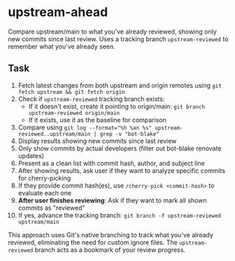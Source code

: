 # upstream-ahead  

Compare upstream/main to what you've already reviewed, showing only new commits since last review. Uses a tracking branch `upstream-reviewed` to remember what you've already seen.

## Task

1. Fetch latest changes from both upstream and origin remotes using `git fetch upstream && git fetch origin`
2. Check if `upstream-reviewed` tracking branch exists:
   - If it doesn't exist, create it pointing to origin/main: `git branch upstream-reviewed origin/main`
   - If it exists, use it as the baseline for comparison
3. Compare using `git log --format="%h %an %s" upstream-reviewed..upstream/main | grep -v "bot-blake"`
4. Display results showing new commits since last review
5. Only show commits by actual developers (filter out bot-blake renovate updates)
6. Present as a clean list with commit hash, author, and subject line
7. After showing results, ask user if they want to analyze specific commits for cherry-picking
8. If they provide commit hash(es), use `/cherry-pick <commit-hash>` to evaluate each one
9. **After user finishes reviewing**: Ask if they want to mark all shown commits as "reviewed"
10. If yes, advance the tracking branch: `git branch -f upstream-reviewed upstream/main`

This approach uses Git's native branching to track what you've already reviewed, eliminating the need for custom ignore files. The `upstream-reviewed` branch acts as a bookmark of your review progress.